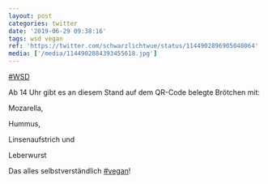 ```yaml
---
layout: post
categories: twitter
date: '2019-06-29 09:38:16'
tags: wsd vegan
ref: 'https://twitter.com/schwarzlichtwue/status/1144902896905048064'
media: ['/media/1144902884393455618.jpg']
---
```

[#WSD](/t/wsd)

Ab 14 Uhr gibt es an diesem Stand auf dem QR-Code belegte Brötchen mit:

Mozarella,

Hummus,

Linsenaufstrich und

Leberwurst



Das alles selbstverständlich [#vegan](/t/vegan)! 